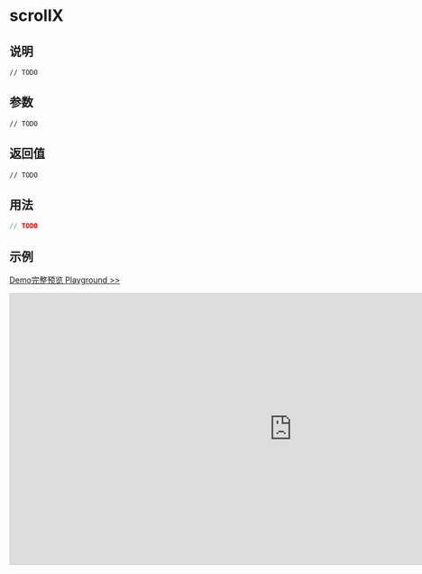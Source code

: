 # scrollX

## 说明

`// TODO`

## 参数

`// TODO`

## 返回值

`// TODO`

## 用法

```js
// TODO
```

## 示例

[Demo完整预览 Playground >>](https://idrawjs.github.io/playground/?demo=api-scrollX)

<iframe 
  src="https://idrawjs.github.io/playground/?demo=api-scrollX&header=false&sider=false&default-editor-split=37" 
  width="1000" height="480" frameborder="no" border="0"
  style="border: 1px solid #cecece; margin: 0px auto;"
></iframe>